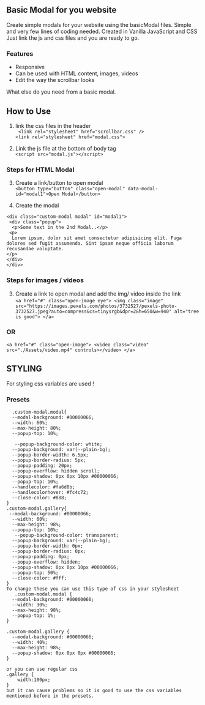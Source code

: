 ## Basic Modal for you website
Create simple modals for your website using the basicModal files.
Simple and very few lines of coding needed.
Created in Vanilla JavaScript and CSS
Just link the js and css files and you are ready to go.

### Features
- Responsive
- Can be used with HTML content, images, videos
- Edit the way the scrollbar looks

What else do you need from a basic modal.

## How to Use

1. link the css files in the header<br>
   ` <link rel="stylesheet" href="scrollbar.css" />`<br>
   ` <link rel="stylesheet" href="modal.css"> `
 
2. Link the js file at the bottom of body tag<br>
      `<script src="modal.js"></script>`
 
### Steps for HTML Modal

3.  Create a link/button to open modal<br>
      `<button type="button" class="open-modal" data-modal-id="modal1">Open Modal</button>`
      
4. Create the modal<br>
  
  `<div class="custom-modal modal" id="modal1">`<br>
   ` <div class="popup">`<br>
    `  <p>Some text in the 2nd Modal..</p>`<br>
     ` <p>`<br>
      `  Lorem ipsum, dolor sit amet consectetur adipisicing elit. Fuga dolores
        sed fugit assumenda. Sint ipsam neque officia laborum recusandae
        voluptate.`<br>
      `</p>     `<br> 
    `</div>`<br>
  `</div>`  <br>
  ###  Steps for images / videos
  
  3. Create a link to open modal and add the img/ video inside the link<br>
  `<a href="#" class="open-image eye">
    <img class="image"
      src="https://images.pexels.com/photos/3732527/pexels-photo-3732527.jpeg?auto=compress&cs=tinysrgb&dpr=2&h=650&w=940"
      alt="tree is good">
  </a>`
  ### OR
  `
  <a href="#" class="open-image">
    <video class="video" src="./Assets/video.mp4" controls></video>
  </a>
  `
  
  ## STYLING
  
  For styling css variables are used !
  
  ### Presets<br>
  
      .custom-modal.modal{
      --modal-background: #00000066;
      --width: 60%;
      --max-height: 80%;
      --popup-top: 10%;

       --popup-background-color: white;
      --popup-background: var(--plain-bg);
      --popup-border-width: 6.5px;
      --popup-border-radius: 5px;
      --popup-padding: 20px;
      --popup-overflow: hidden scroll;
      --popup-shadow: 0px 0px 10px #00000066;
      --popup-top: 10%;
      --handlecolor: #fa6d8b;
      --handlecolorhover: #fc4c72;
      --close-color: #888;
    }
    .custom-modal.gallery{
     --modal-background: #00000066;
      --width: 60%;
      --max-height: 98%;
      --popup-top: 10%;
       --popup-background-color: transparent;
      --popup-background: var(--plain-bg);
      --popup-border-width: 0px;
      --popup-border-radius: 0px;
      --popup-padding: 0px;
      --popup-overflow: hidden;
      --popup-shadow: 0px 0px 10px #00000066;
      --popup-top: 50%;
      --close-color: #fff;
    }
    To change these you can use this type of css in your stylesheet
       .custom-modal.modal {
      --modal-background: #00000066;
      --width: 30%;
      --max-height: 98%;
      --popup-top: 1%;
    }

    .custom-modal.gallery {
      --modal-background: #00000066;
      --width: 40%;
      --max-height: 98%;
      --popup-shadow: 0px 0px 0px #00000066;
    }
    
    or you can use regular css
    .gallery {
        width:100px;
    }
    but it can cause problems so it is good to use the css variables mentioned before in the presets.
  
